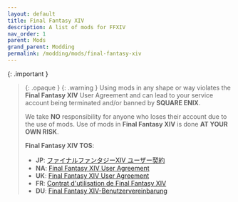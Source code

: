 ```yaml
---
layout: default
title: Final Fantasy XIV
description: A list of mods for FFXIV
nav_order: 1
parent: Mods
grand_parent: Modding
permalink: /modding/mods/final-fantasy-xiv
---
```


{: .important }
> {: .opaque }
> {: .warning }
> Using mods in any shape or way violates the **Final Fantasy XIV** User Agreement and can lead to your service account being terminated and/or banned by **SQUARE ENIX**.
>
> We take **NO** responsibility for anyone who loses their account due to the use of mods. Use of mods in **Final Fantasy XIV** is done **AT YOUR OWN RISK**.
>
> **Final Fantasy XIV TOS**:
> - **JP**: [ファイナルファンタジーXIV ユーザー契約][JP_TOS]
> - **NA**: [Final Fantasy XIV User Agreement][NA_TOS]
> - **UK**: [Final Fantasy XIV User Agreement][UK_TOS]
> - **FR**: [Contrat d'utilisation de Final Fantasy XIV][FR_TOS]
> - **DU**: [Final Fantasy XIV-Benutzervereinbarung][DU_TOS]


[JP_TOS]: https://support.jp.square-enix.com/main.php?id=5381&la=0
[NA_TOS]: https://support.na.square-enix.com/main.php?id=5382&la=1
[UK_TOS]: https://support.eu.square-enix.com/main.php?id=5383&la=2
[FR_TOS]: https://support.eu.square-enix.com/main.php?id=5384&la=3
[DU_TOS]: https://support.eu.square-enix.com/main.php?id=5385&la=4